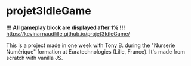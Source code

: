 # projet3IdleGame
**!!! All gameplay block are displayed after 1% !!!**
https://kevinarnaudlille.github.io/projet3IdleGame/

This is a project made in one week with Tony B. during the "Nurserie Numérique" formation at Euratechnologies (Lille, France). It's made from scratch with vanilla JS.
